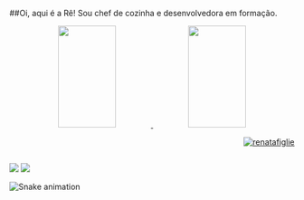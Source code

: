 ##Oi, aqui é a Rê! 
Sou chef de cozinha e desenvolvedora em formação.

<div align="center" style="width: 100%; display: inline_block;">

 <a href="https://github.com/renatafiglie">
 <img height="180em" width="45%" src="https://github-readme-stats.vercel.app/api?username=giovanesouza&show_icons=true&theme=cobalt&include_all_commits=true&count_private=true"/>
 
 <img height="180em" width="45%" src="https://github-readme-stats.vercel.app/api/top-langs/?username=renatafiglie&layout=compact&langs_count=7&theme=cobalt"/>

</div>

  <p align="right"> <img src="https://komarev.com/ghpvc/?username=giovanesouza&label=Profile%20views&color=0e75b6&style=flat" alt="renatafiglie" /> </p>
  
  ##
 
<div> 
  
  <a href="https://www.instagram.com/refiglie/" target="_blank"><img src="https://img.shields.io/badge/-Instagram-%23E4405F?style=for-the-badge&logo=instagram&logoColor=white" target="_blank"></a>
  <a href="https://www.linkedin.com/in/maria-renata-figlié-1154769a/" target="_blank"><img src="https://img.shields.io/badge/-LinkedIn-%230077B5?style=for-the-badge&logo=linkedin&logoColor=white" target="_blank"></a> 
 
 ![Snake animation](https://github.com/renatafiglie/renatafiglie/blob/output/github-contribution-grid-snake.svg)
 
 
</div>
 
